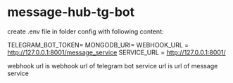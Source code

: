 # message-hub-tg-bot


create .env file in folder config with following content:

TELEGRAM_BOT_TOKEN=
MONGODB_URI=
WEBHOOK_URL = http://127.0.0.1:8001/message_service
SERVICE_URL = http://127.0.0.1:8001/

webhook url is webhook url of telegram bot
service url is url of message service